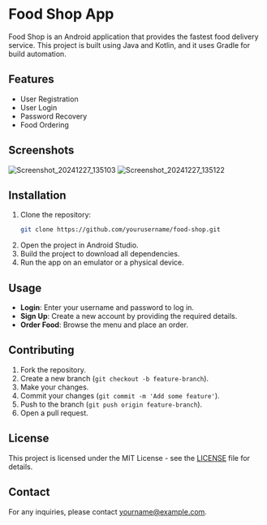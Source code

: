 # Food Shop App

Food Shop is an Android application that provides the fastest food delivery service. This project is built using Java and Kotlin, and it uses Gradle for build automation.

## Features

- User Registration
- User Login
- Password Recovery
- Food Ordering

## Screenshots

![Screenshot_20241227_135103](https://github.com/user-attachments/assets/95beb6a8-12d8-4e3a-a0a0-100f5c8d227b)
![Screenshot_20241227_135122](https://github.com/user-attachments/assets/c14378a9-4add-499b-9fd7-c484d30f20c1)


## Installation

1. Clone the repository:
    ```sh
    git clone https://github.com/yourusername/food-shop.git
    ```
2. Open the project in Android Studio.
3. Build the project to download all dependencies.
4. Run the app on an emulator or a physical device.

## Usage

- **Login**: Enter your username and password to log in.
- **Sign Up**: Create a new account by providing the required details.
- **Order Food**: Browse the menu and place an order.

## Contributing

1. Fork the repository.
2. Create a new branch (`git checkout -b feature-branch`).
3. Make your changes.
4. Commit your changes (`git commit -m 'Add some feature'`).
5. Push to the branch (`git push origin feature-branch`).
6. Open a pull request.

## License

This project is licensed under the MIT License - see the [LICENSE](LICENSE) file for details.

## Contact

For any inquiries, please contact [yourname@example.com](mailto:yourname@example.com).

